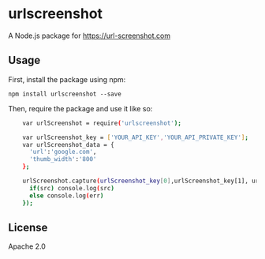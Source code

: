 # urlscreenshot

A Node.js package for https://url-screenshot.com

## Usage

First, install the package using npm:


    npm install urlscreenshot --save


Then, require the package and use it like so:


```bash
    var urlScreenshot = require('urlscreenshot');

    var urlScreenshot_key = ['YOUR_API_KEY','YOUR_API_PRIVATE_KEY'];
    var urlScreenshot_data = {
      'url':'google.com',
      'thumb_width':'800'
    };

    urlScreenshot.capture(urlScreenshot_key[0],urlScreenshot_key[1], urlScreenshot_data, function(src, err) {
      if(src) console.log(src)
      else console.log(err)
    });
```


## License

Apache 2.0
